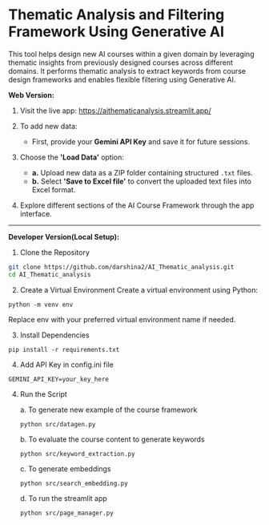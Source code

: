 # Thematic Analysis and Filtering Framework Using Generative AI 

This tool helps design new AI courses within a given domain by leveraging thematic insights from previously designed courses across different domains. It performs thematic analysis to extract keywords from course design frameworks and enables flexible filtering using Generative AI.



**Web Version:**

1. Visit the live app: https://aithematicanalysis.streamlit.app/
   
2. To add new data:
   - First, provide your **Gemini API Key** and save it for future sessions.

3. Choose the **'Load Data'** option:
   - **a.** Upload new data as a ZIP folder containing structured `.txt` files.
   - **b.** Select **'Save to Excel file'** to convert the uploaded text files into Excel format.

4. Explore different sections of the AI Course Framework through the app interface.
---

**Developer Version(Local Setup):**

1. Clone the Repository
```bash
git clone https://github.com/darshina2/AI_Thematic_analysis.git
cd AI_Thematic_analysis
```
2. Create a Virtual Environment
Create a virtual environment using Python:
```
python -m venv env
```
   Replace env with your preferred virtual environment name if needed. 

3. Install Dependencies
```
pip install -r requirements.txt
```
4. Add API Key in config.ini file
```
GEMINI_API_KEY=your_key_here
```
4. Run the Script
   
   a. To generate new example of the course framework
   ```
   python src/datagen.py
   ```
   b. To evaluate the course content to generate keywords
   ```
   python src/keyword_extraction.py
   ```
   c. To generate embeddings 
   ```
   python src/search_embedding.py
   ```
   d. To run the streamlit app
   ```
   python src/page_manager.py
   ```
